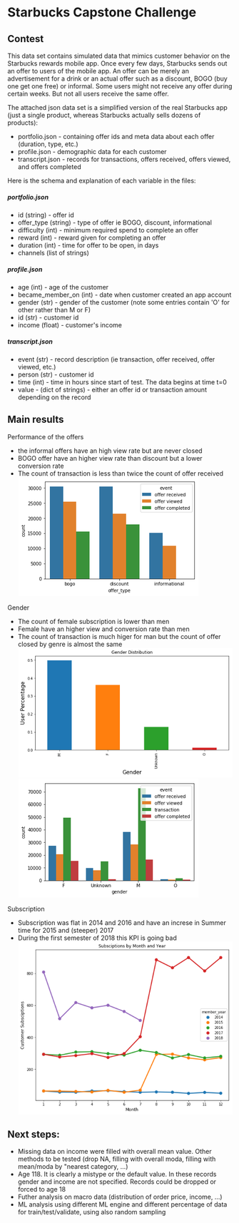 # Starbucks Capstone Challenge


## Contest<br>
This data set contains simulated data that mimics customer behavior on the Starbucks rewards mobile app. Once every few days, Starbucks sends out an offer to users of the mobile app. An offer can be merely an advertisement for a drink or an actual offer such as a discount, BOGO (buy one get one free) or informal. Some users might not receive any offer during certain weeks. But not all users receive the same offer. 

The attached json data set is a simplified version of the real Starbucks app (just a single product, whereas Starbucks actually sells dozens of products):
* portfolio.json - containing offer ids and meta data about each offer (duration, type, etc.)
* profile.json - demographic data for each customer
* transcript.json - records for transactions, offers received, offers viewed, and offers completed

Here is the schema and explanation of each variable in the files:

##### portfolio.json
* id (string) - offer id
* offer_type (string) - type of offer ie BOGO, discount, informational
* difficulty (int) - minimum required spend to complete an offer
* reward (int) - reward given for completing an offer
* duration (int) - time for offer to be open, in days
* channels (list of strings)

##### profile.json
* age (int) - age of the customer
* became_member_on (int) - date when customer created an app account
* gender (str) - gender of the customer (note some entries contain 'O' for other rather than M or F)
* id (str) - customer id
* income (float) - customer's income

##### transcript.json
* event (str) - record description (ie transaction, offer received, offer viewed, etc.)
* person (str) - customer id
* time (int) - time in hours since start of test. The data begins at time t=0
* value - (dict of strings) - either an offer id or transaction amount depending on the record

## Main results
Performance of the offers
* the informal offers have an high view rate but are never closed
* BOGO offer have an higher view rate than discount but a lower conversion rate 
* The count of transaction is less than twice the count of offer received
![offer type vs event](https://raw.githubusercontent.com/Davide-666/Starbucks-Capstone/master/offer%20type%20vs%20event.png)<br>

Gender
* The count of female subscription is lower than men
* Female have an higher view and conversion rate than men
* The count of transaction is much higer for man but the count of offer closed by genre is almost the same
![subscription by gender](https://raw.githubusercontent.com/Davide-666/Starbucks-Capstone/master/subscription%20by%20gender.png)<br>
![event vs gender](https://raw.githubusercontent.com/Davide-666/Starbucks-Capstone/master/event%20vs%20gender.png)<br>

Subscription
* Subscription was flat in 2014 and 2016 and have an increse in Summer time for 2015 and (steeper) 2017
* During the first semester of 2018 this KPI is going bad
![subscription by months](https://raw.githubusercontent.com/Davide-666/Starbucks-Capstone/master/subscription%20by%20months.png)<br>

## Next steps:
* Missing data on income were filled with overall mean value. Other methods to be tested (drop NA, filling with overall moda, filling with mean/moda by "nearest category, ...)
* Age 118. It is clearly a mistype or the default value. In these records gender and income are not specified. Records could be dropped or forced to age 18
* Futher analysis on macro data (distribution of order price, income, ...)
* ML analysis using different ML engine and different percentage of data for train/test/validate, using also random sampling
